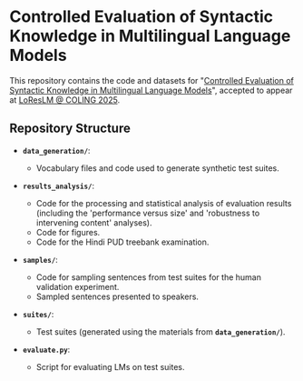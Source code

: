 # Controlled Evaluation of Syntactic Knowledge in Multilingual Language Models
This repository contains the code and datasets for "[Controlled Evaluation of Syntactic Knowledge in Multilingual Language Models](https://arxiv.org/abs/2411.07474)", accepted to appear at [LoResLM @ COLING 2025](https://loreslm.github.io).

## Repository Structure

- **`data_generation/`**:
     - Vocabulary files and code used to generate synthetic test suites.

- **`results_analysis/`**:  
     - Code for the processing and statistical analysis of evaluation results (including the 'performance versus size' and 'robustness to intervening content' analyses).
     - Code for figures.
     - Code for the Hindi PUD treebank examination.

- **`samples/`**:  
     - Code for sampling sentences from test suites for the human validation experiment.
     - Sampled sentences presented to speakers.

- **`suites/`**:  
     - Test suites (generated using the materials from **`data_generation/`**).

- **`evaluate.py`**:  
     - Script for evaluating LMs on test suites.

